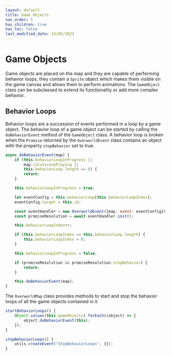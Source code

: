 ```yaml
---
layout: default
title: Game Objects
nav_order: 5
has_children: true
has_toc: false
last_modified_date: 14/05/2023
---
```


# Game Objects

Game objects are placed on the map and they are capable of performing behavior loops, they contain a `Sprite` object which makes them visible on the game canvas and allows them to perform animations. The `GameObject` class can be subclassed to extend its functionality or add more complex behavior.

## Behavior Loops

Behavior loops are a succession of events performed in a loop by a game object. The behavior loop of a game object can be started by calling the `doBehaviorEvent` method of the `GameObject` class. A behavior loop is broken when the `Promise` returned by the `OverworldEvent` class contains an object with the property `stopBehavior` set to true.

```js
async doBehaviorEvent(map) {
    if (this.behaviorLoopInProgress ||
        map.isCutscenePlaying || 
        this.behaviorLoop.length == 0) {
        return;
    }

    this.behaviorLoopInProgress = true;

    let eventConfig = this.behaviorLoop[this.behaviorLoopIndex];
    eventConfig.target = this.id;

    const eventHandler = new OverworldEvent({map, event: eventConfig});
    const promiseResolution = await eventHandler.init();

    this.behaviorLoopIndex++;

    if (this.behaviorLoopIndex == this.behaviorLoop.length) {
        this.behaviorLoopIndex = 0;
    }

    this.behaviorLoopInProgress = false;

    if (promiseResolution && promiseResolution.stopBehavior) {
        return;
    }

    this.doBehaviorEvent(map);
}
```

The `OverworldMap` class provides methods to start and stop the behavior loops of all the game objects contained in it.

```js
startBehaviorLoops() {
    Object.values(this.gameObjects).forEach((object) => {
        object.doBehaviorEvent(this);
    });
}

stopBehaviorLoops() {
    utils.createEvent("StopBehaviorLoops", {});
}
```
